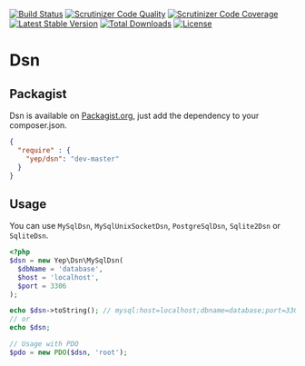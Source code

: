 [![Build Status](https://travis-ci.org/YepFoundation/dsn.svg?branch=master)](https://travis-ci.org/YepFoundation/dsn)
[![Scrutinizer Code Quality](https://scrutinizer-ci.com/g/YepFoundation/dsn/badges/quality-score.png?b=master)](https://scrutinizer-ci.com/g/YepFoundation/dsn/?branch=master)
[![Scrutinizer Code Coverage](https://scrutinizer-ci.com/g/YepFoundation/dsn/badges/coverage.png?b=master)](https://scrutinizer-ci.com/g/YepFoundation/dsn/?branch=master)
[![Latest Stable Version](https://poser.pugx.org/yep/dsn/v/stable)](https://packagist.org/packages/yep/dsn)
[![Total Downloads](https://poser.pugx.org/yep/dsn/downloads)](https://packagist.org/packages/yep/dsn)
[![License](https://poser.pugx.org/yep/dsn/license)](https://github.com/YepFoundation/dsn/blob/master/LICENSE.md)

# Dsn

## Packagist
Dsn is available on [Packagist.org](https://packagist.org/packages/yep/dsn),
just add the dependency to your composer.json.

```json
{
  "require" : {
    "yep/dsn": "dev-master"
  }
}
```

## Usage
You can use `MySqlDsn`, `MySqlUnixSocketDsn`, `PostgreSqlDsn`, `Sqlite2Dsn` or `SqliteDsn`.

```php
<?php
$dsn = new Yep\Dsn\MySqlDsn(
  $dbName = 'database',
  $host = 'localhost',
  $port = 3306
);

echo $dsn->toString(); // mysql:host=localhost;dbname=database;port=3306
// or
echo $dsn;

// Usage with PDO
$pdo = new PDO($dsn, 'root');
```
